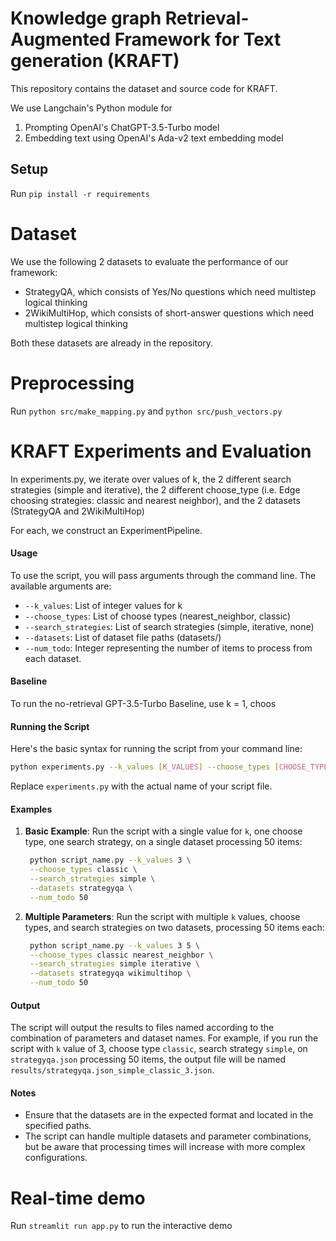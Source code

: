 
# Knowledge graph Retrieval-Augmented Framework for Text generation (KRAFT)

This repository contains the dataset and source code for KRAFT.

We use Langchain's Python module for
1) Prompting OpenAI's ChatGPT-3.5-Turbo model 
2) Embedding text using OpenAI's Ada-v2 text embedding model

## Setup

Run `pip install -r requirements`

# Dataset

We use the following 2 datasets to evaluate the performance of our framework:
- StrategyQA, which consists of Yes/No questions which need multistep logical thinking
- 2WikiMultiHop, which consists of short-answer questions which need multistep logical thinking

Both these datasets are already in the repository.

# Preprocessing

Run `python src/make_mapping.py` and `python src/push_vectors.py`

# KRAFT Experiments and Evaluation

In experiments.py, we iterate over values of k, the 2 different search strategies (simple and iterative), the 2 different choose_type (i.e. Edge choosing strategies: classic and nearest neighbor), and the 2 datasets (StrategyQA and 2WikiMultiHop)

For each, we construct an ExperimentPipeline.

#### Usage

To use the script, you will pass arguments through the command line. The available arguments are:

- `--k_values`: List of integer values for k
- `--choose_types`: List of choose types (nearest_neighbor, classic)
- `--search_strategies`: List of search strategies (simple, iterative, none)
- `--datasets`: List of dataset file paths (datasets/)
- `--num_todo`: Integer representing the number of items to process from each dataset.

#### Baseline

To run the no-retrieval GPT-3.5-Turbo Baseline, use k = 1, choos


#### Running the Script

Here's the basic syntax for running the script from your command line:

```bash
python experiments.py --k_values [K_VALUES] --choose_types [CHOOSE_TYPES] --search_strategies [SEARCH_STRATEGIES] --datasets [DATASETS] --num_todo [NUM_TODO]
```

Replace `experiments.py` with the actual name of your script file.

#### Examples

1. **Basic Example**:
   Run the script with a single value for `k`, one choose type, one search strategy, on a single dataset processing 50 items:
   ```bash
    python script_name.py --k_values 3 \
    --choose_types classic \
    --search_strategies simple \
    --datasets strategyqa \
    --num_todo 50
   ```

2. **Multiple Parameters**:
   Run the script with multiple `k` values, choose types, and search strategies on two datasets, processing 50 items each:
   ```bash
    python script_name.py --k_values 3 5 \
    --choose_types classic nearest_neighbor \
    --search_strategies simple iterative \
    --datasets strategyqa wikimultihop \
    --num_todo 50
   ```

#### Output

The script will output the results to files named according to the combination of parameters and dataset names. For example, if you run the script with `k` value of 3, choose type `classic`, search strategy `simple`, on `strategyqa.json` processing 50 items, the output file will be named `results/strategyqa.json_simple_classic_3.json`.

#### Notes

- Ensure that the datasets are in the expected format and located in the specified paths.
- The script can handle multiple datasets and parameter combinations, but be aware that processing times will increase with more complex configurations.

# Real-time demo

Run `streamlit run app.py` to run the interactive demo
